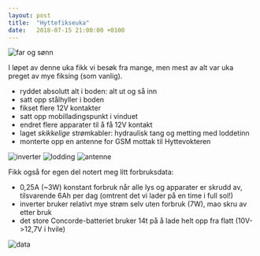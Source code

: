 ```yaml
---
layout: post
title:  "Hyttefikseuka"
date:   2018-07-15 21:00:00 +0100
---
```


![far og sønn](/assets/img/20180714_farogsønn.jpg.small.jpg)

I løpet av denne uka fikk vi besøk fra mange, men mest av alt
var uka preget av mye fiksing (som vanlig).

- ryddet absolutt alt i boden: alt ut og så inn
- satt opp stålhyller i boden
- fikset flere 12V kontakter
- satt opp mobilladingspunkt i vinduet
- endret flere apparater til å få 12V kontakt
- laget _skikkelige_ strømkabler: hydraulisk tang og metting med loddetinn
- monterte opp en antenne for GSM mottak til Hyttevokteren

![inverter](/assets/img/20180712_inverter.jpg.small.jpg)
![lodding](/assets/img/20180713_kabellodding.jpg.small.jpg)
![antenne](/assets/img/20180714_antenne.jpg.small.jpg)

Fikk også for egen del notert meg litt forbruksdata:

- 0,25A (~3W) konstant forbruk når alle lys og apparater er skrudd av, tilsvarende 6Ah per dag (omtrent det vi lader på en time i full sol!)
- inverter bruker relativt mye strøm selv uten forbruk (7W), mao skru av etter bruk
- det store Concorde-batteriet bruker 14t på å lade helt opp fra flatt (10V->12,7V i hvile)

![data](/assets/img/20180714_forbruksdata.jpg.small.jpg)
